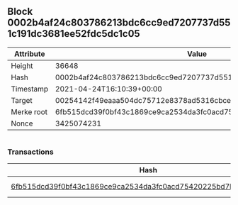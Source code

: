 ## Block 0002b4af24c803786213bdc6cc9ed7207737d551c191dc3681ee52fdc5dc1c05

Attribute | Value
--- | ---
Height | 36648
Hash | 0002b4af24c803786213bdc6cc9ed7207737d551c191dc3681ee52fdc5dc1c05
Timestamp | 2021-04-24T16:10:39+00:00
Target | 00254142f49eaaa504dc75712e8378ad5316cbcead634704b3734b6271167cc4
Merke root | 6fb515dcd39f0bf43c1869ce9ca2534da3fc0acd75420225bd7b4eeb093b624f
Nonce | 3425074231

```

```

### Transactions

Hash | Amount
--- | ---
[6fb515dcd39f0bf43c1869ce9ca2534da3fc0acd75420225bd7b4eeb093b624f](6fb515dcd39f0bf43c1869ce9ca2534da3fc0acd75420225bd7b4eeb093b624f.md) | 10.00000000 SKEPTI 
